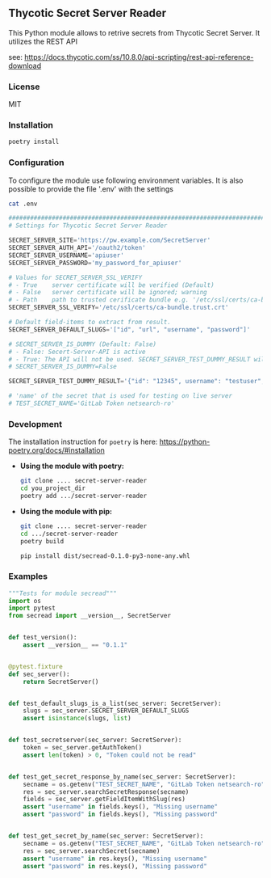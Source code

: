 ## Thycotic Secret Server Reader

This Python module allows to retrive secrets from Thycotic Secret Server.
It utilizes the REST API

see:
<https://docs.thycotic.com/ss/10.8.0/api-scripting/rest-api-reference-download>

### License

MIT

### Installation

```bash
poetry install
```

### Configuration

To configure the module use following environment variables. It is also possible
to provide the file '.env' with the settings

```bash
cat .env
```

```python
#############################################################################
# Settings for Thycotic Secret Server Reader

SECRET_SERVER_SITE='https://pw.example.com/SecretServer'
SECRET_SERVER_AUTH_API='/oauth2/token'
SECRET_SERVER_USERNAME='apiuser'
SECRET_SERVER_PASSWORD='my_password_for_apiuser'

# Values for SECRET_SERVER_SSL_VERIFY
# - True    server certificate will be verified (Default)
# - False   server certificate will be ignored; warning
# - Path    path to trusted cerificate bundle e.g. '/etc/ssl/certs/ca-bundle.trust.crt'
SECRET_SERVER_SSL_VERIFY='/etc/ssl/certs/ca-bundle.trust.crt'

# Default field-items to extract from result.
SECRET_SERVER_DEFAULT_SLUGS='["id", "url", "username", "password"]'

# SECRET_SERVER_IS_DUMMY (Default: False)
# - False: Secert-Server-API is active
# - True: The API will not be used. SECRET_SERVER_TEST_DUMMY_RESULT will be returned
# SECRET_SERVER_IS_DUMMY=False

SECRET_SERVER_TEST_DUMMY_RESULT='{"id": "12345", username": "testuser", "password": "testpassword", "url": "https://localhost/SecretServer"}'

# 'name' of the secret that is used for testing on live server
# TEST_SECRET_NAME='GitLab Token netsearch-ro'

```

### Development

The installation instruction for `poetry` is here: <https://python-poetry.org/docs/#installation>

- **Using the module with poetry:**

    ```bash
    git clone .... secret-server-reader
    cd you_project_dir
    poetry add .../secret-server-reader
    ```

- **Using the module with pip:**

    ```bash
    git clone .... secret-server-reader
    cd .../secret-server-reader
    poetry build

    pip install dist/secread-0.1.0-py3-none-any.whl
    ```

### Examples

```python
"""Tests for module secread"""
import os
import pytest
from secread import __version__, SecretServer


def test_version():
    assert __version__ == "0.1.1"


@pytest.fixture
def sec_server():
    return SecretServer()


def test_default_slugs_is_a_list(sec_server: SecretServer):
    slugs = sec_server.SECRET_SERVER_DEFAULT_SLUGS
    assert isinstance(slugs, list)


def test_secretserver(sec_server: SecretServer):
    token = sec_server.getAuthToken()
    assert len(token) > 0, "Token could not be read"


def test_get_secret_response_by_name(sec_server: SecretServer):
    secname = os.getenv("TEST_SECRET_NAME", "GitLab Token netsearch-ro")
    res = sec_server.searchSecretResponse(secname)
    fields = sec_server.getFieldItemWithSlug(res)
    assert "username" in fields.keys(), "Missing username"
    assert "password" in fields.keys(), "Missing password"


def test_get_secret_by_name(sec_server: SecretServer):
    secname = os.getenv("TEST_SECRET_NAME", "GitLab Token netsearch-ro")
    res = sec_server.searchSecret(secname)
    assert "username" in res.keys(), "Missing username"
    assert "password" in res.keys(), "Missing password"

```
